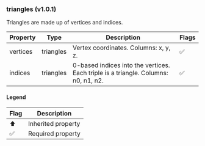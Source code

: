 ### triangles (v1.0.1)
Triangles are made up of vertices and indices.

| Property | Type | Description | Flags |
|---|---|---|---|
| vertices | triangles | Vertex coordinates. Columns: x, y, z. | ✅ |
| indices | triangles | 0-based indices into the vertices. Each triple is a triangle. Columns: n0, n1, n2. | ✅ |


#### Legend

| Flag | Description |
| --- | --- |
| ⬆️ | Inherited property |
| ✅ | Required property |

